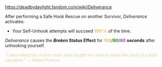 https://deadbydaylight.fandom.com/wiki/Deliverance

<p>After performing a Safe Hook Rescue on another Survivor, <i>Deliverance</i> activates:
<ul><li>Your Self-Unhook attempts will succeed <b><span class="clr clr2" style="color: #e8c252 ;">100 %</span></b> of the time.</li></ul>
<p><i>Deliverance</i> causes the <i><b>Broken </b></i> <b>Status Effect</b> for <span class="clr" style="color: #e8c252;"><b>100</b></span>/<span class="clr" style="color: #199b1e;"><b>80</b></span>/<span class="clr" style="color: #ac3ee3;"><b>60</b></span> <b>seconds</b> after unhooking yourself.
</p><p><i><span class="clr clr9" style="color: #e7cda2 ;">"I was raised by a strict man who taught me how to make the best of a bad situation." — Adam Francis</span></i>
</p>
</p>